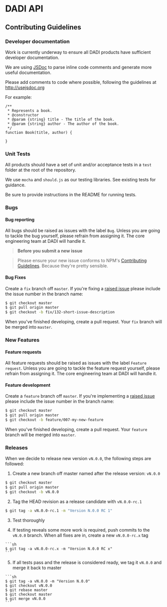 # DADI API

## Contributing Guidelines

### Developer documentation

Work is currently underway to ensure all DADI products have sufficient developer documentation.

We are using [JSDoc](http://usejsdoc.org/) to parse inline code comments and generate more useful documentation.

Please add comments to code where possible, following the guidelines at http://usejsdoc.org

For example:
```
/**
 * Represents a book.
 * @constructor
 * @param {string} title - The title of the book.
 * @param {string} author - The author of the book.
 */
function Book(title, author) {

}
```

### Unit Tests

All products should have a set of unit and/or acceptance tests in a `test` folder at the root of the repository.

We use `mocha` and `should.js` as our testing libraries. See existing tests for guidance.

Be sure to provide instructions in the README for running tests.

### Bugs

#### Bug reporting

All bugs should be raised as issues with the label `Bug`. Unless you are going to tackle the bug yourself, please refrain from assigning it. The core engineering team at DADI will handle it.

> **Before you submit a new issue**

> Please ensure your new issue conforms to NPM's [Contributing   Guidelines](https://github.com/npm/npm/wiki/Contributing-Guidelines). Because they're pretty sensible.


#### Bug Fixes

Create a `fix` branch off `master`. If you're fixing a [raised issue](https://github.com/dadi/api/issues) please include the issue number in the branch name:

```sh
$ git checkout master
$ git pull origin master
$ git checkout -b fix/132-short-issue-description
```

When you've finished developing, create a pull request. Your `fix` branch will be merged into `master`.

### New Features

#### Feature requests

All feature requests should be raised as issues with the label `Feature request`. Unless you are going to tackle the feature request yourself, please refrain from assigning it. The core engineering team at DADI will handle it.

#### Feature development

Create a `feature` branch off `master`.  If you're implementing a [raised issue](https://github.com/dadi/api/issues) please include the issue number in the branch name:

```sh
$ git checkout master
$ git pull origin master
$ git checkout -b feature/007-my-new-feature
```

When you've finished developing, create a pull request. Your `feature` branch will be merged into `master`.

### Releases

When we decide to release new version `vN.0.0`, the following steps are followed:

1. Create a new branch off master named after the release version: `vN.0.0`

  ```sh
  $ git checkout master
  $ git pull origin master
  $ git checkout -b vN.0.0
  ```

2. Tag the HEAD revision as a release candidate with `vN.0.0-rc.1`

  ```sh
  $ git tag -a vN.0.0-rc.1 -m "Version N.0.0 RC 1"
  ```

3. Test thoroughly

  4. If testing reveals some more work is required, push commits to the `vN.0.0` branch.
  When all fixes are in, create a new `vN.0.0-rc.x` tag

    ```sh
    $ git tag -a vN.0.0-rc.x -m "Version N.0.0 RC x"
    ```

  5. If all tests pass and the release is considered ready, we tag it `vN.0.0` and merge it back to master

    ```sh
    $ git tag -a vN.0.0 -m "Version N.0.0"
    $ git checkout vN.0.0
    $ git rebase master
    $ git checkout master
    $ git merge vN.0.0
    ```
